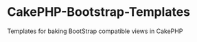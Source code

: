 CakePHP-Bootstrap-Templates
===========================

Templates for baking BootStrap compatible views in CakePHP